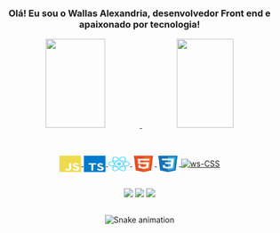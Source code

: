  ### <div align="center">Olá! Eu sou o Wallas Alexandria, desenvolvedor Front end e apaixonado por tecnologia!</div>
<div align="center">
  <a href="https://github.com/Wallas-Alexandria">
  <img height="160em" width="46%" src="https://github-readme-stats.vercel.app/api?username=Wallas-Alexandria&show_icons=true&theme=dracula&include_all_commits=true&count_private=true"/>
  
  <img height="160em" width="45%" src="https://github-readme-stats.vercel.app/api/top-langs/?username=Wallas-Alexandria&layout=compact&langs_count=7&theme=dracula"/>
</div>

##

<div align="center" style="display: inline_block"><br>
  <img align="center" alt="ws-Js" height="30" width="40" src="https://raw.githubusercontent.com/devicons/devicon/master/icons/javascript/javascript-plain.svg">
  <img align="center" alt="ws-Ts" height="30" width="40" src="https://raw.githubusercontent.com/devicons/devicon/master/icons/typescript/typescript-plain.svg">
  <img align="center" alt="ws-React" height="30" width="40" src="https://raw.githubusercontent.com/devicons/devicon/master/icons/react/react-original.svg">
  <img align="center" alt="ws-HTML" height="30" width="40" src="https://raw.githubusercontent.com/devicons/devicon/master/icons/html5/html5-original.svg">
  <img align="center" alt="ws-CSS" height="30" width="40" src="https://raw.githubusercontent.com/devicons/devicon/master/icons/css3/css3-original.svg">
   <img align="center" alt="ws-CSS" height="30" width="40" src="https://cdn.jsdelivr.net/gh/devicons/devicon/icons/bootstrap/bootstrap-original-wordmark.svg">
  </div>
  
##

 <div align="center">
  <a href="https://www.instagram.com/wallas_alexandria_dev/" target="_blank"><img src="https://img.shields.io/badge/-Instagram-%23E4405F?style=for-the-badge&logo=instagram&logoColor=white" target="_blank"></a>
  <a href = "mailto:alexandria.wallas@gmail.com"><img src="https://img.shields.io/badge/-Gmail-%23333?style=for-the-badge&logo=gmail&logoColor=white" target="_blank"></a>
  <a href="https://www.linkedin.com/in/wallas-alexandria-3072a1232/" target="_blank"><img src="https://img.shields.io/badge/-LinkedIn-%230077B5?style=for-the-badge&logo=linkedin&logoColor=white" target="_blank"></a>
  
 ##
  
 ![Snake animation](https://github.com/Wallas-Alexandria/Wallas-Alexandria/blob/output/github-contribution-grid-snake.svg)
  
  </div>
